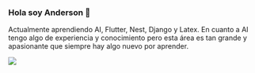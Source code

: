 ### Hola soy Anderson 👋


<!--
**AndersCFR/AndersCFR** is a ✨ _special_ ✨ repository because its `README.md` (this file) appears on your GitHub profile.

Here are some ideas to get you started:

- 🔭 I’m currently working on ...
- 🌱 I’m currently learning ...
- 👯 I’m looking to collaborate on ...
- 🤔 I’m looking for help with ...
- 💬 Ask me about ...
- 📫 How to reach me: ...
- 😄 Pronouns: ...
- ⚡ Fun fact: ...
-->
Actualmente aprendiendo AI, Flutter, Nest, Django y Latex.
En cuanto a AI tengo algo de experiencia y conocimiento pero esta área es tan grande y apasionante que siempre hay algo nuevo por aprender.
<!--
<img align="center" src="https://github-readme-stats.vercel.app/api?username=AndersCFR&&show_icons=true&title_color=ffffff&icon_color=bb2acf&text_color=daf7dc&bg_color=181818" />
-->
<img align="center" src="https://github-readme-stats.vercel.app/api/top-langs/?username=AndersCFR&theme=light&hide_langs_below=1&bg_color=181818&&text_color=daf7dc" />

